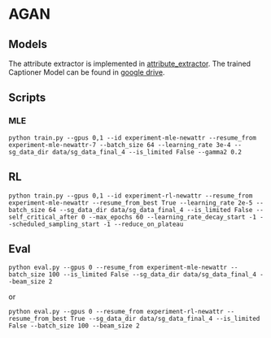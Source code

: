# AGAN

## Models

The attribute extractor is implemented in <a href="https://github.com/ababababababababababab/attribute_extractor" target="_blank">attribute_extractor</a>. The trained Captioner Model can be found in <a href="https://drive.google.com/drive/folders/11q-XixaukQzjJ87kbhUQQxzkSRrigld7?usp=sharing" target="_blank">google drive</a>.

## Scripts

### MLE

```python train.py --gpus 0,1 --id experiment-mle-newattr --resume_from experiment-mle-newattr-7 --batch_size 64 --learning_rate 3e-4 --sg_data_dir data/sg_data_final_4 --is_limited False --gamma2 0.2```

## RL

```python train.py --gpus 0,1 --id experiment-rl-newattr --resume_from experiment-mle-newattr --resume_from_best True --learning_rate 2e-5 --batch_size 64 --sg_data_dir data/sg_data_final_4 --is_limited False --self_critical_after 0 --max_epochs 60 --learning_rate_decay_start -1 --scheduled_sampling_start -1 --reduce_on_plateau```

## Eval

```python eval.py --gpus 0 --resume_from experiment-mle-newattr --batch_size 100 --is_limited False --sg_data_dir data/sg_data_final_4 --beam_size 2```

or

```python eval.py --gpus 0 --resume_from experiment-rl-newattr --resume_from_best True --sg_data_dir data/sg_data_final_4 --is_limited False --batch_size 100 --beam_size 2```







